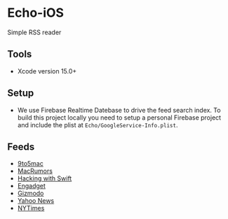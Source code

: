 # Echo-iOS
Simple RSS reader

## Tools
- Xcode version 15.0+

## Setup
- We use Firebase Realtime Datebase to drive the feed search index. To build this project locally you need to setup a personal Firebase project and include the plist at `Echo/GoogleService-Info.plist`.

## Feeds
- [9to5mac](https://9to5mac.com/feed/)
- [MacRumors](https://feeds.macrumors.com/MacRumors-All)
- [Hacking with Swift](https://www.hackingwithswift.com/articles/rss)
- [Engadget](https://engadget.com/rss.xml)
- [Gizmodo](https://gizmodo.com/rss)
- [Yahoo News](https://www.yahoo.com/news/rss/world/)
- [NYTimes](https://rss.nytimes.com/services/xml/rss/nyt/US.xml)